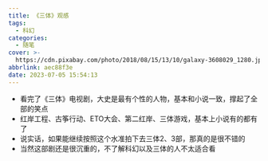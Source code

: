 ```yaml
---
title: 《三体》观感
tags:
  - 科幻
categories:
  - 随笔
cover: >-
  https://cdn.pixabay.com/photo/2018/08/15/13/10/galaxy-3608029_1280.jpg?auto=compress&cs=tinysrgb&dpr=2&h=750&w=1260
abbrlink: aec88f3e
date: 2023-07-05 15:54:13
---
```


- 看完了《三体》电视剧，大史是最有个性的人物，基本和小说一致，撑起了全部的笑点
- 红岸工程、古筝行动、ETO大会、第二红岸、三体游戏，基本上小说有的都有了
- 说实话，如果能继续按照这个水准拍下去三体2、3部，那真的是很不错的
- 当然这部剧还是很沉重的，不了解科幻以及三体的人不太适合看